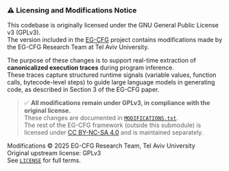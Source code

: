 ### ⚠️ Licensing and Modifications Notice

This codebase is originally licensed under the GNU General Public License v3 (GPLv3).  
The version included in the [EG-CFG](https://github.com/boazlavon/eg_cfg) project contains modifications made by the EG-CFG Research Team at Tel Aviv University.

The purpose of these changes is to support real-time extraction of **canonicalized execution traces** during program inference.  
These traces capture structured runtime signals (variable values, function calls, bytecode-level steps) to guide large language models in generating code, as described in Section 3 of the EG-CFG paper.

> ✅ **All modifications remain under GPLv3, in compliance with the original license.**  
> These changes are documented in [`MODIFICATIONS.txt`](./MODIFICATIONS.txt).  
> The rest of the EG-CFG framework (outside this submodule) is licensed under [CC BY-NC-SA 4.0](https://creativecommons.org/licenses/by-nc-sa/4.0/) and is maintained separately.

Modifications © 2025 EG-CFG Research Team, Tel Aviv University  
Original upstream license: GPLv3  
See [`LICENSE`](./LICENSE) for full terms.

